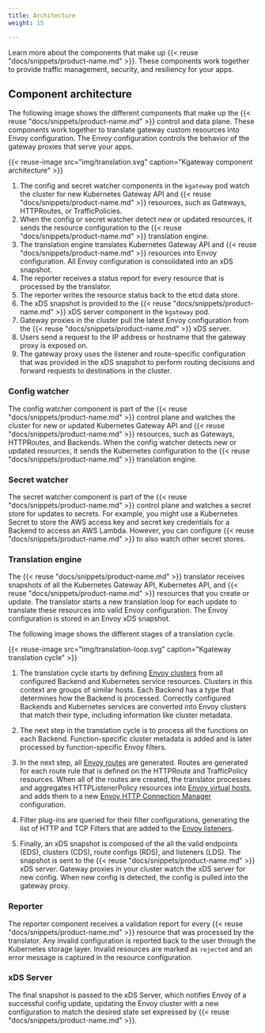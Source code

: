 ```yaml
---
title: Architecture
weight: 15

---
```


Learn more about the components that make up {{< reuse "docs/snippets/product-name.md" >}}. These components work together to provide traffic management, security, and resiliency for your apps.

## Component architecture

The following image shows the different components that make up the {{< reuse "docs/snippets/product-name.md" >}} control and data plane. These components work together to translate gateway custom resources into Envoy configuration. The Envoy configuration controls the behavior of the gateway proxies that serve your apps.

{{< reuse-image src="img/translation.svg" caption="Kgateway component architecture" >}}

1. The config and secret watcher components in the `kgateway` pod watch the cluster for new Kubernetes Gateway API and {{< reuse "docs/snippets/product-name.md" >}} resources, such as Gateways, HTTPRoutes, or TrafficPolicies.
2. When the config or secret watcher detect new or updated resources, it sends the resource configuration to the {{< reuse "docs/snippets/product-name.md" >}} translation engine. 
3. The translation engine translates Kubernetes Gateway API and {{< reuse "docs/snippets/product-name.md" >}} resources into Envoy configuration. All Envoy configuration is consolidated into an xDS snapshot. 
4. The reporter receives a status report for every resource that is processed by the translator. 
5. The reporter writes the resource status back to the etcd data store. 
6. The xDS snapshot is provided to the {{< reuse "docs/snippets/product-name.md" >}} xDS server component in the `kgateway` pod. 
7. Gateway proxies in the cluster pull the latest Envoy configuration from the {{< reuse "docs/snippets/product-name.md" >}} xDS server.
8. Users send a request to the IP address or hostname that the gateway proxy is exposed on. 
9. The gateway proxy uses the listener and route-specific configuration that was provided in the xDS snapshot to perform routing decisions and forward requests to destinations in the cluster.


### Config watcher 

The config watcher component is part of the {{< reuse "docs/snippets/product-name.md" >}} control plane and watches the cluster for new or updated Kubernetes Gateway API and {{< reuse "docs/snippets/product-name.md" >}} resources, such as Gateways, HTTPRoutes, and Backends. When the config watcher detects new or updated resources, it sends the Kubernetes configuration to the {{< reuse "docs/snippets/product-name.md" >}} translation engine.

### Secret watcher

The secret watcher component is part of the {{< reuse "docs/snippets/product-name.md" >}} control plane and watches a secret store for updates to secrets. For example, you might use a Kubernetes Secret to store the AWS access key and secret key credentials for a Backend to access an AWS Lambda. However, you can configure {{< reuse "docs/snippets/product-name.md" >}} to also watch other secret stores.

<!--
### Endpoint discovery 

The endpoint discovery component is part of the {{< reuse "docs/snippets/product-name.md" >}} control plane and watches service registries such as Kubernetes for IP addresses and hostnames that are associated with services. Each endpoint requires its own plug-in that supports the discovery functionality. For example, Kubernetes runs its own endpoint discovery goroutine. When endpoint discovery discovers a new or updated endpoint, the configuration is stored in etcd. -->

### Translation engine

The {{< reuse "docs/snippets/product-name.md" >}} translator receives snapshots of all the Kubernetes Gateway API, Kubernetes API, and {{< reuse "docs/snippets/product-name.md" >}} resources that you create or update. The translator starts a new translation loop for each update to translate these resources into valid Envoy configuration. The Envoy configuration is stored in an Envoy xDS snapshot.  

The following image shows the different stages of a translation cycle. 

{{< reuse-image src="img/translation-loop.svg" caption="Kgateway translation cycle" >}}

1. The translation cycle starts by defining [Envoy clusters](https://www.envoyproxy.io/docs/envoy/latest/api-v3/config/cluster/v3/cluster.proto) from all configured Backend and Kubernetes service resources. Clusters in this context are groups of similar hosts. Each Backend has a type that determines how the Backend is processed. Correctly configured Backends and Kubernetes services are converted into Envoy clusters that match their type, including information like cluster metadata.

2. The next step in the translation cycle is to process all the functions on each Backend. Function-specific cluster metadata is added and is later processed by function-specific Envoy filters.

3. In the next step, all [Envoy routes](https://www.envoyproxy.io/docs/envoy/latest/api-v3/config/route/v3/route.proto) are generated. Routes are generated for each route rule that is defined on the HTTPRoute and TrafficPolicy resources. When all of the routes are created, the translator processes and aggregates HTTPListenerPolicy resources into [Envoy virtual hosts](https://www.envoyproxy.io/docs/envoy/latest/api-v3/config/route/v3/route_components.proto#config-route-v3-virtualhost), and adds them to a new [Envoy HTTP Connection Manager](https://www.envoyproxy.io/docs/envoy/latest/intro/arch_overview/http/http_connection_management) configuration. 

4. Filter plug-ins are queried for their filter configurations, generating the list of HTTP and TCP Filters that are added to the [Envoy listeners](https://www.envoyproxy.io/docs/envoy/latest/configuration/listeners/listeners).

5. Finally, an xDS snapshot is composed of the all the valid endpoints (EDS), clusters (CDS), route configs (RDS), and listeners (LDS). The snapshot is sent to the {{< reuse "docs/snippets/product-name.md" >}} xDS server. Gateway proxies in your cluster watch the xDS server for new config. When new config is detected, the config is pulled into the gateway proxy. 

### Reporter

The reporter component receives a validation report for every {{< reuse "docs/snippets/product-name.md" >}} resource that was processed by the translator. Any invalid configuration is reported back to the user through the Kubernetes storage layer. Invalid resources are marked as `rejected` and an error message is captured in the resource configuration.  

### xDS Server

The final snapshot is passed to the xDS Server, which notifies Envoy of a successful config update, updating the Envoy cluster with a new configuration to match the desired state set expressed by {{< reuse "docs/snippets/product-name.md" >}}.

<!--

## Discovery architecture

{{< reuse "docs/snippets/discovery-about.md" >}}

To enable automatic discovery of services, see [Discovery](/docs/traffic-management/destination-types/backends/#discovery). To learn more about Backends, see [Backends](/docs/traffic-management/destination-types/backends/).

The following image shows how the endpoint discovery component discovers Kubernetes services and Functions and automatically creates Backend resources for them. 

{{< reuse-image src="img/discovery.svg" >}}

-->

